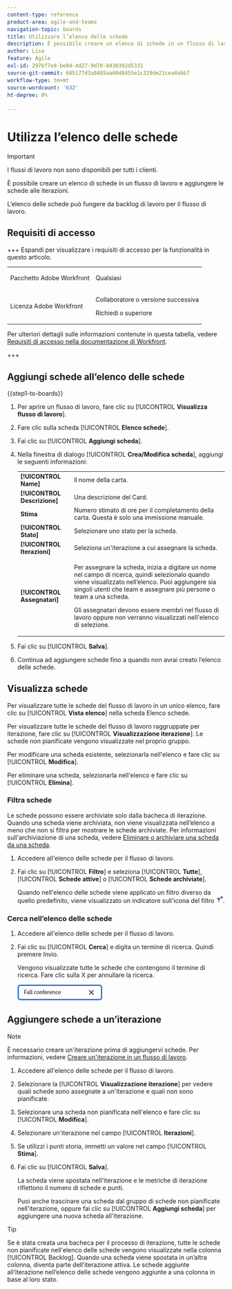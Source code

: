 ```yaml
---
content-type: reference
product-area: agile-and-teams
navigation-topic: boards
title: Utilizzare l’elenco delle schede
description: È possibile creare un elenco di schede in un flusso di lavoro e aggiungere le schede alle iterazioni.
author: Lisa
feature: Agile
exl-id: 2976f7e8-be84-4d27-9d70-8430392d5331
source-git-commit: 685177d3a8485aa60d8455e1c329de21cea4abb7
workflow-type: tm+mt
source-wordcount: '632'
ht-degree: 0%

---
```


# Utilizza l’elenco delle schede

>[!IMPORTANT]
>
>I flussi di lavoro non sono disponibili per tutti i clienti.

È possibile creare un elenco di schede in un flusso di lavoro e aggiungere le schede alle iterazioni.

L’elenco delle schede può fungere da backlog di lavoro per il flusso di lavoro.

## Requisiti di accesso

+++ Espandi per visualizzare i requisiti di accesso per la funzionalità in questo articolo.

<table style="table-layout:auto"> 
 <col> 
 <col> 
 <tbody> 
  <tr> 
   <td role="rowheader">Pacchetto Adobe Workfront</td> 
   <td> <p>Qualsiasi</p> </td> 
  </tr> 
  <tr> 
   <td role="rowheader">Licenza Adobe Workfront</td> 
   <td> 
   <p>Collaboratore o versione successiva</p> 
   <p>Richiedi o superiore</p>
   </td> 
  </tr> 
 </tbody> 
</table>

Per ulteriori dettagli sulle informazioni contenute in questa tabella, vedere [Requisiti di accesso nella documentazione di Workfront](/help/quicksilver/administration-and-setup/add-users/access-levels-and-object-permissions/access-level-requirements-in-documentation.md).

+++

## Aggiungi schede all’elenco delle schede

{{step1-to-boards}}

1. Per aprire un flusso di lavoro, fare clic su [!UICONTROL **Visualizza flusso di lavoro**].
1. Fare clic sulla scheda [!UICONTROL **Elenco schede**].
1. Fai clic su [!UICONTROL **Aggiungi scheda**].
1. Nella finestra di dialogo [!UICONTROL **Crea/Modifica scheda**], aggiungi le seguenti informazioni:

   <table style="table-layout:auto"> 
    <tbody> 
     <tr> 
      <td><strong>[!UICONTROL Name]</strong></td> 
      <td>Il nome della carta.</td> 
     </tr> 
     <tr> 
      <td><strong>[!UICONTROL Descrizione]</strong></td> 
      <td>Una descrizione del Card.</td> 
     </tr>
     <tr> 
      <td><strong>Stima </strong></td> 
      <td>Numero stimato di ore per il completamento della carta. Questa è solo una immissione manuale.</td> 
     </tr>
     <tr> 
      <td><strong>[!UICONTROL Stato]</strong></td> 
      <td>Selezionare uno stato per la scheda.</td> 
     </tr>
     <tr> 
      <td><strong>[!UICONTROL Iterazioni]</strong></td> 
      <td>Seleziona un'iterazione a cui assegnare la scheda.</td> 
     </tr>
     <tr> 
      <td><strong>[!UICONTROL Assegnatari]</strong></td> 
      <td><p>Per assegnare la scheda, inizia a digitare un nome nel campo di ricerca, quindi selezionalo quando viene visualizzato nell’elenco. Puoi aggiungere sia singoli utenti che team e assegnare più persone o team a una scheda.</p><p>Gli assegnatari devono essere membri nel flusso di lavoro oppure non verranno visualizzati nell'elenco di selezione.</p></td> 
     </tr>
    </tbody> 
   </table>

1. Fai clic su [!UICONTROL **Salva**].
1. Continua ad aggiungere schede fino a quando non avrai creato l’elenco delle schede.

## Visualizza schede

Per visualizzare tutte le schede del flusso di lavoro in un unico elenco, fare clic su [!UICONTROL **Vista elenco**] nella scheda Elenco schede.

Per visualizzare tutte le schede del flusso di lavoro raggruppate per iterazione, fare clic su [!UICONTROL **Visualizzazione iterazione**]. Le schede non pianificate vengono visualizzate nel proprio gruppo.

Per modificare una scheda esistente, selezionarla nell&#39;elenco e fare clic su [!UICONTROL **Modifica**].

Per eliminare una scheda, selezionarla nell&#39;elenco e fare clic su [!UICONTROL **Elimina**].

### Filtra schede

Le schede possono essere archiviate solo dalla bacheca di iterazione. Quando una scheda viene archiviata, non viene visualizzata nell’elenco a meno che non si filtra per mostrare le schede archiviate. Per informazioni sull&#39;archiviazione di una scheda, vedere [Eliminare o archiviare una scheda da una scheda](/help/quicksilver/agile/get-started-with-boards/delete-board-items.md).

1. Accedere all&#39;elenco delle schede per il flusso di lavoro.
1. Fai clic su [!UICONTROL **Filtro**] e seleziona [!UICONTROL **Tutte**], [!UICONTROL **Schede attive**] o [!UICONTROL **Schede archiviate**].

   Quando nell&#39;elenco delle schede viene applicato un filtro diverso da quello predefinito, viene visualizzato un indicatore sull&#39;icona del filtro ![Filtro applicato](assets/boards-filterapplied-30x30.png).

### Cerca nell’elenco delle schede

1. Accedere all&#39;elenco delle schede per il flusso di lavoro.
1. Fai clic su [!UICONTROL **Cerca**] e digita un termine di ricerca. Quindi premere Invio.

   Vengono visualizzate tutte le schede che contengono il termine di ricerca.
Fare clic sulla X per annullare la ricerca.

   ![Cerca le schede in una bacheca](assets/boards-searchbox.png)

## Aggiungere schede a un’iterazione

>[!NOTE]
>
>È necessario creare un&#39;iterazione prima di aggiungervi schede. Per informazioni, vedere [Creare un&#39;iterazione in un flusso di lavoro](/help/quicksilver/agile/use-boards-agile-planning-tools/create-an-iteration-in-workstream.md).

1. Accedere all&#39;elenco delle schede per il flusso di lavoro.
1. Selezionare la [!UICONTROL **Visualizzazione iterazione**] per vedere quali schede sono assegnate a un&#39;iterazione e quali non sono pianificate.
1. Selezionare una scheda non pianificata nell&#39;elenco e fare clic su [!UICONTROL **Modifica**].
1. Selezionare un&#39;iterazione nel campo [!UICONTROL **Iterazioni**].
1. Se utilizzi i punti storia, immetti un valore nel campo [!UICONTROL **Stima**].
1. Fai clic su [!UICONTROL **Salva**].

   La scheda viene spostata nell&#39;iterazione e le metriche di iterazione riflettono il numero di schede e punti.

   Puoi anche trascinare una scheda dal gruppo di schede non pianificate nell&#39;iterazione, oppure fai clic su [!UICONTROL **Aggiungi scheda**] per aggiungere una nuova scheda all&#39;iterazione.

>[!TIP]
>
>Se è stata creata una bacheca per il processo di iterazione, tutte le schede non pianificate nell&#39;elenco delle schede vengono visualizzate nella colonna [!UICONTROL Backlog]. Quando una scheda viene spostata in un’altra colonna, diventa parte dell’iterazione attiva. Le schede aggiunte all’iterazione nell’elenco delle schede vengono aggiunte a una colonna in base al loro stato.
